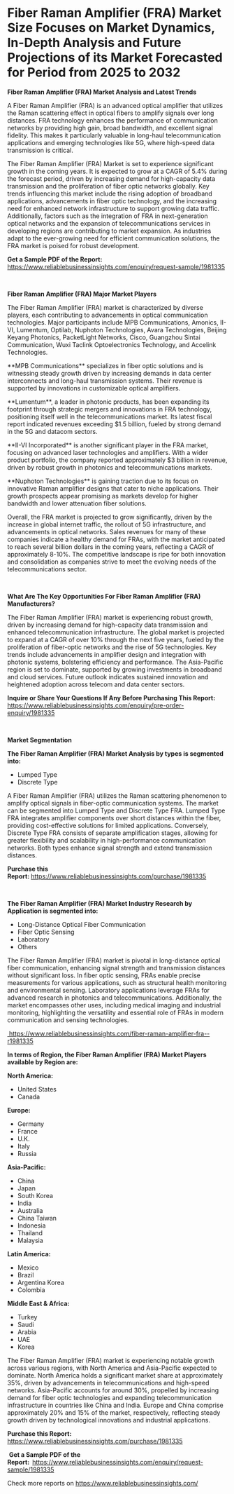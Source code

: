 <p><h1>Fiber Raman Amplifier (FRA) Market Size Focuses on Market Dynamics, In-Depth Analysis and Future Projections of its Market Forecasted for Period from 2025 to 2032</h1></p><p><strong>Fiber Raman Amplifier (FRA) Market Analysis and Latest Trends</strong></p>
<p><p>A Fiber Raman Amplifier (FRA) is an advanced optical amplifier that utilizes the Raman scattering effect in optical fibers to amplify signals over long distances. FRA technology enhances the performance of communication networks by providing high gain, broad bandwidth, and excellent signal fidelity. This makes it particularly valuable in long-haul telecommunication applications and emerging technologies like 5G, where high-speed data transmission is critical.</p><p>The Fiber Raman Amplifier (FRA) Market is set to experience significant growth in the coming years. It is expected to grow at a CAGR of 5.4% during the forecast period, driven by increasing demand for high-capacity data transmission and the proliferation of fiber optic networks globally. Key trends influencing this market include the rising adoption of broadband applications, advancements in fiber optic technology, and the increasing need for enhanced network infrastructure to support growing data traffic. Additionally, factors such as the integration of FRA in next-generation optical networks and the expansion of telecommunications services in developing regions are contributing to market expansion. As industries adapt to the ever-growing need for efficient communication solutions, the FRA market is poised for robust development.</p></p>
<p><strong>Get a Sample PDF of the Report:&nbsp;</strong> <a href="https://www.reliablebusinessinsights.com/enquiry/request-sample/1981335?utm_campaign=2244&utm_medium=2&utm_source=Github&utm_content=ia&utm_term=13022025&utm_id=fiber-raman-amplifier-fra">https://www.reliablebusinessinsights.com/enquiry/request-sample/1981335</a></p>
<p>&nbsp;</p>
<p><strong>Fiber Raman Amplifier (FRA) Major Market Players</strong></p>
<p><p>The Fiber Raman Amplifier (FRA) market is characterized by diverse players, each contributing to advancements in optical communication technologies. Major participants include MPB Communications, Amonics, II-VI, Lumentum, Optilab, Nuphoton Technologies, Avara Technologies, Beijing Keyang Photonics, PacketLight Networks, Cisco, Guangzhou Sintai Communication, Wuxi Taclink Optoelectronics Technology, and Accelink Technologies.</p><p>**MPB Communications** specializes in fiber optic solutions and is witnessing steady growth driven by increasing demands in data center interconnects and long-haul transmission systems. Their revenue is supported by innovations in customizable optical amplifiers.</p><p>**Lumentum**, a leader in photonic products, has been expanding its footprint through strategic mergers and innovations in FRA technology, positioning itself well in the telecommunications market. Its latest fiscal report indicated revenues exceeding $1.5 billion, fueled by strong demand in the 5G and datacom sectors.</p><p>**II-VI Incorporated** is another significant player in the FRA market, focusing on advanced laser technologies and amplifiers. With a wider product portfolio, the company reported approximately $3 billion in revenue, driven by robust growth in photonics and telecommunications markets.</p><p>**Nuphoton Technologies** is gaining traction due to its focus on innovative Raman amplifier designs that cater to niche applications. Their growth prospects appear promising as markets develop for higher bandwidth and lower attenuation fiber solutions.</p><p>Overall, the FRA market is projected to grow significantly, driven by the increase in global internet traffic, the rollout of 5G infrastructure, and advancements in optical networks. Sales revenues for many of these companies indicate a healthy demand for FRAs, with the market anticipated to reach several billion dollars in the coming years, reflecting a CAGR of approximately 8-10%. The competitive landscape is ripe for both innovation and consolidation as companies strive to meet the evolving needs of the telecommunications sector.</p></p>
<p>&nbsp;</p>
<p><strong>What Are The Key Opportunities For Fiber Raman Amplifier (FRA) Manufacturers?</strong></p>
<p><p>The Fiber Raman Amplifier (FRA) market is experiencing robust growth, driven by increasing demand for high-capacity data transmission and enhanced telecommunication infrastructure. The global market is projected to expand at a CAGR of over 10% through the next five years, fueled by the proliferation of fiber-optic networks and the rise of 5G technologies. Key trends include advancements in amplifier design and integration with photonic systems, bolstering efficiency and performance. The Asia-Pacific region is set to dominate, supported by growing investments in broadband and cloud services. Future outlook indicates sustained innovation and heightened adoption across telecom and data center sectors.</p></p>
<p><strong>Inquire or Share Your Questions If Any Before Purchasing This Report:</strong> <a href="https://www.reliablebusinessinsights.com/enquiry/pre-order-enquiry/1981335?utm_campaign=2244&utm_medium=2&utm_source=Github&utm_content=ia&utm_term=13022025&utm_id=fiber-raman-amplifier-fra">https://www.reliablebusinessinsights.com/enquiry/pre-order-enquiry/1981335</a></p>
<p>&nbsp;</p>
<p><strong>Market Segmentation</strong></p>
<p><strong>The Fiber Raman Amplifier (FRA) Market Analysis by types is segmented into:</strong></p>
<p><ul><li>Lumped Type</li><li>Discrete Type</li></ul></p>
<p><p>A Fiber Raman Amplifier (FRA) utilizes the Raman scattering phenomenon to amplify optical signals in fiber-optic communication systems. The market can be segmented into Lumped Type and Discrete Type FRA. Lumped Type FRA integrates amplifier components over short distances within the fiber, providing cost-effective solutions for limited applications. Conversely, Discrete Type FRA consists of separate amplification stages, allowing for greater flexibility and scalability in high-performance communication networks. Both types enhance signal strength and extend transmission distances.</p></p>
<p><strong>Purchase this Report:&nbsp;</strong><a href="https://www.reliablebusinessinsights.com/purchase/1981335?utm_campaign=2244&utm_medium=2&utm_source=Github&utm_content=ia&utm_term=13022025&utm_id=fiber-raman-amplifier-fra">https://www.reliablebusinessinsights.com/purchase/1981335</a></p>
<p>&nbsp;</p>
<p><strong>The Fiber Raman Amplifier (FRA) Market Industry Research by Application is segmented into:</strong></p>
<p><ul><li>Long-Distance Optical Fiber Communication</li><li>Fiber Optic Sensing</li><li>Laboratory</li><li>Others</li></ul></p>
<p><p>The Fiber Raman Amplifier (FRA) market is pivotal in long-distance optical fiber communication, enhancing signal strength and transmission distances without significant loss. In fiber optic sensing, FRAs enable precise measurements for various applications, such as structural health monitoring and environmental sensing. Laboratory applications leverage FRAs for advanced research in photonics and telecommunications. Additionally, the market encompasses other uses, including medical imaging and industrial monitoring, highlighting the versatility and essential role of FRAs in modern communication and sensing technologies.</p></p>
<p><a href="https://www.reliablebusinessinsights.com/fiber-raman-amplifier-fra--r1981335?utm_campaign=2244&utm_medium=2&utm_source=Github&utm_content=ia&utm_term=13022025&utm_id=fiber-raman-amplifier-fra">&nbsp;https://www.reliablebusinessinsights.com/fiber-raman-amplifier-fra--r1981335</a></p>
<p><strong>In terms of Region, the Fiber Raman Amplifier (FRA) Market Players available by Region are:</strong></p>
<p>
    <p> <strong> North America: </strong>
        <ul>
            <li>United States</li>
            <li>Canada</li>
        </ul>
        </p> 
    <p> <strong> Europe: </strong>
        <ul>
            <li>Germany</li>
            <li>France</li>
            <li>U.K.</li>
            <li>Italy</li>
            <li>Russia</li>
        </ul>
        </p> 
    <p> <strong> Asia-Pacific: </strong>
        <ul>
            <li>China</li>
            <li>Japan</li>
            <li>South Korea</li>
            <li>India</li>
            <li>Australia</li>
            <li>China Taiwan</li>
            <li>Indonesia</li>
            <li>Thailand</li>
            <li>Malaysia</li>
        </ul>
        </p> 
    <p> <strong> Latin America: </strong>
        <ul>
            <li>Mexico</li>
            <li>Brazil</li>
            <li>Argentina Korea</li>
            <li>Colombia</li>
        </ul>
        </p> 
    <p> <strong> Middle East & Africa: </strong>
        <ul>
            <li>Turkey</li>
            <li>Saudi</li>
            <li>Arabia</li>
            <li>UAE</li>
            <li>Korea</li>
        </ul>
    </p>
    </p>
<p><p>The Fiber Raman Amplifier (FRA) market is experiencing notable growth across various regions, with North America and Asia-Pacific expected to dominate. North America holds a significant market share at approximately 35%, driven by advancements in telecommunications and high-speed networks. Asia-Pacific accounts for around 30%, propelled by increasing demand for fiber optic technologies and expanding telecommunication infrastructure in countries like China and India. Europe and China comprise approximately 20% and 15% of the market, respectively, reflecting steady growth driven by technological innovations and industrial applications.</p></p>
<p><strong>Purchase this Report: </strong><a href="https://www.reliablebusinessinsights.com/purchase/1981335?utm_campaign=2244&utm_medium=2&utm_source=Github&utm_content=ia&utm_term=13022025&utm_id=fiber-raman-amplifier-fra">https://www.reliablebusinessinsights.com/purchase/1981335</a></p>
<p>&nbsp;<strong>Get a Sample PDF of the Report:&nbsp;&nbsp;</strong><a href="https://www.reliablebusinessinsights.com/enquiry/request-sample/1981335?utm_campaign=2244&utm_medium=2&utm_source=Github&utm_content=ia&utm_term=13022025&utm_id=fiber-raman-amplifier-fra">https://www.reliablebusinessinsights.com/enquiry/request-sample/1981335</a></p>
<p><strong></strong></p>
<p>Check more reports on <a href="https://www.reliablebusinessinsights.com/?utm_campaign=2244&utm_medium=2&utm_source=Github&utm_content=ia&utm_term=13022025&utm_id=fiber-raman-amplifier-fra">https://www.reliablebusinessinsights.com/</a></p>